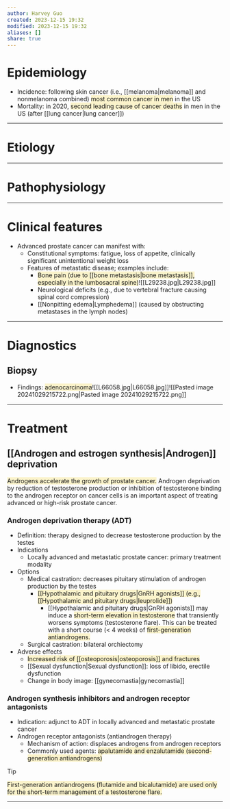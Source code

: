 ```yaml
---
author: Harvey Guo
created: 2023-12-15 19:32
modified: 2023-12-15 19:32
aliases: []
share: true
---
```

# Epidemiology
- Incidence: following skin cancer (i.e., [[melanoma|melanoma]] and nonmelanoma combined) <span style="background:rgba(240, 200, 0, 0.2)">most common cancer in men</span> in the US
- Mortality: in 2020, <span style="background:rgba(240, 200, 0, 0.2)">second leading cause of cancer deaths</span> in men in the US (after [[lung cancer|lung cancer]])

---
# Etiology


---
# Pathophysiology


---
# Clinical features
- Advanced prostate cancer can manifest with:
	- Constitutional symptoms: fatigue, loss of appetite, clinically significant unintentional weight loss
	- Features of metastatic disease; examples include:
		- <span style="background:rgba(240, 200, 0, 0.2)">Bone pain (due to [[bone metastasis|bone metastasis]], especially in the lumbosacral spine)</span>![[L29238.jpg|L29238.jpg]]
		- Neurological deficits (e.g., due to vertebral fracture causing spinal cord compression) 
		- [[Nonpitting edema|Lymphedema]] (caused by obstructing metastases in the lymph nodes)

---
# Diagnostics
## Biopsy
- Findings: <span style="background:rgba(240, 200, 0, 0.2)">adenocarcinoma</span>![[L66058.jpg|L66058.jpg]]![[Pasted image 20241029215722.png|Pasted image 20241029215722.png]]

---
# Treatment
## [[Androgen and estrogen synthesis|Androgen]] deprivation
<span style="background:rgba(240, 200, 0, 0.2)">Androgens accelerate the growth of prostate cancer.</span> Androgen deprivation by reduction of testosterone production or inhibition of testosterone binding to the androgen receptor on cancer cells is an important aspect of treating advanced or high-risk prostate cancer.
### Androgen deprivation therapy (ADT)
- Definition: therapy designed to decrease testosterone production by the testes
- Indications
	- Locally advanced and metastatic prostate cancer: primary treatment modality
- Options
	- Medical castration: decreases pituitary stimulation of androgen production by the testes
		- <span style="background:rgba(240, 200, 0, 0.2)">[[Hypothalamic and pituitary drugs|GnRH agonists]] (e.g., [[Hypothalamic and pituitary drugs|leuprolide]])</span>
			- [[Hypothalamic and pituitary drugs|GnRH agonists]] may induce a <span style="background:rgba(240, 200, 0, 0.2)">short-term elevation in testosterone</span> that transiently worsens symptoms (testosterone flare). This can be treated with a short course (< 4 weeks) of <span style="background:rgba(240, 200, 0, 0.2)">first-generation antiandrogens.</span>
	- Surgical castration: bilateral orchiectomy
- Adverse effects
	- <span style="background:rgba(240, 200, 0, 0.2)">Increased risk of [[osteoporosis|osteoporosis]] and fractures</span> 
	- [[Sexual dysfunction|Sexual dysfunction]]: loss of libido, erectile dysfunction
	- Change in body image: [[gynecomastia|gynecomastia]]
### Androgen synthesis inhibitors and androgen receptor antagonists
- Indication: adjunct to ADT in locally advanced and metastatic prostate cancer
- Androgen receptor antagonists (antiandrogen therapy)
	- Mechanism of action: displaces androgens from androgen receptors
	- Commonly used agents: <span style="background:rgba(240, 200, 0, 0.2)">apalutamide and enzalutamide (second-generation antiandrogens)</span>

>[!tip] 
><span style="background:rgba(240, 200, 0, 0.2)">First-generation antiandrogens (flutamide and bicalutamide) are used only for the short-term management of a testosterone flare.</span>

---
